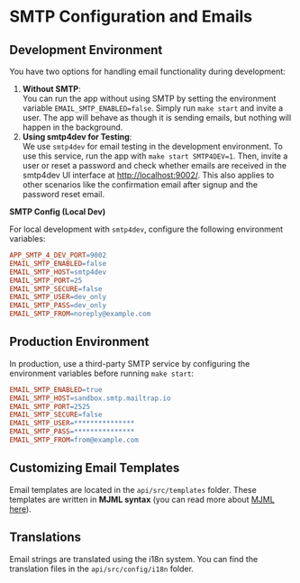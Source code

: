 # SMTP Configuration and Emails

## **Development Environment**

You have two options for handling email functionality during development:

1. **Without SMTP**:\
   You can run the app without using SMTP by setting the environment variable `EMAIL_SMTP_ENABLED=false`. Simply run `make start` and invite a user. The app will behave as though it is sending emails, but nothing will happen in the background.
2. **Using smtp4dev for Testing**:\
   We use `smtp4dev` for email testing in the development environment. To use this service, run the app with `make start SMTP4DEV=1`. Then, invite a user or reset a password and check whether emails are received in the smtp4dev UI interface at [http://localhost:9002/](http://localhost:9002/). This also applies to other scenarios like the confirmation email after signup and the password reset email.

**SMTP Config (Local Dev)**

For local development with `smtp4dev`, configure the following environment variables:

```makefile
APP_SMTP_4_DEV_PORT=9002
EMAIL_SMTP_ENABLED=false
EMAIL_SMTP_HOST=smtp4dev
EMAIL_SMTP_PORT=25
EMAIL_SMTP_SECURE=false
EMAIL_SMTP_USER=dev_only
EMAIL_SMTP_PASS=dev_only
EMAIL_SMTP_FROM=noreply@example.com
```

## **Production Environment**

In production, use a third-party SMTP service by configuring the environment variables before running `make start`:

```makefile
EMAIL_SMTP_ENABLED=true
EMAIL_SMTP_HOST=sandbox.smtp.mailtrap.io
EMAIL_SMTP_PORT=2525
EMAIL_SMTP_SECURE=false
EMAIL_SMTP_USER=***************
EMAIL_SMTP_PASS=***************
EMAIL_SMTP_FROM=from@example.com
```

## **Customizing Email Templates**

Email templates are located in the `api/src/templates` folder. These templates are written in **MJML syntax** (you can read more about [MJML here](https://mjml.io/)).

## **Translations**

Email strings are translated using the i18n system. You can find the translation files in the `api/src/config/i18n` folder.

